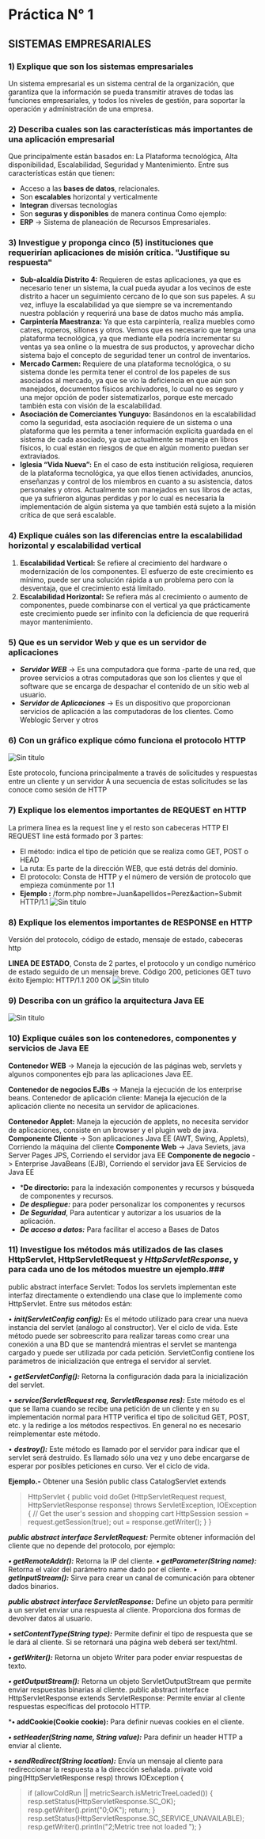 #    Práctica N° 1
## SISTEMAS EMPRESARIALES

### 1) Explique que son los sistemas empresariales

Un sistema empresarial es un sistema central de la organización, que garantiza que la información se pueda transmitir atraves de todas las funciones empresariales, y todos los niveles de gestión, para soportar la operación y administración de una empresa.

### 2) Describa cuales son las características más importantes de una aplicación empresarial
Que principalmente están basados en: La Plataforma tecnológica, Alta disponibilidad,  Escalabilidad, Seguridad y Mantenimiento.
Entre sus características están que tienen:

* Acceso a las **bases de datos**, relacionales. 
* Son **escalables** horizontal y verticalmente
* **Integran** diversas tecnologías
* Son **seguras y disponibles** de manera continua
Como ejemplo: 
* **ERP** -> Sistema de planeación de Recursos Empresariales.


### 3) Investigue y proponga cinco (5) instituciones que requerirían aplicaciones de misión crítica. "Justifique su respuesta"


- **Sub-alcaldía Distrito 4:** Requieren de estas aplicaciones, ya que es necesario tener un sistema, la cual pueda ayudar a los vecinos de este distrito a hacer un seguimiento cercano de lo que son sus papeles. A su vez, influye la escalabilidad ya que siempre se va incrementando nuestra población y requerirá una base de datos mucho más amplia.
- **Carpintería Maestranza:** Ya que esta carpintería, realiza muebles como catres, roperos, sillones y otros. Vemos que es necesario que tenga una plataforma tecnológica, ya que mediante ella podría incrementar su ventas ya sea online o la muestra de sus productos, y aprovechar dicho sistema bajo el concepto de seguridad tener un control de inventarios.
- **Mercado Carmen:** Requiere de una plataforma tecnológica, o su sistema donde les permita tener el control de los papeles de sus asociados al mercado, ya que se vio la deficiencia en que aún son manejados, documentos físicos archivadores, lo cual no es seguro y una mejor opción de poder sistematizarlos, porque este mercado también esta con visión de la escalabilidad.
- **Asociación de Comerciantes Yunguyo:** Basándonos en la escalabilidad como la seguridad, esta asociación requiere de un sistema o una plataforma que les permita a tener información explicita guardada en el sistema de cada asociado, ya que actualmente se maneja en libros físicos, lo cual están en riesgos de que en algún momento puedan ser extraviados.
- **Iglesia “Vida Nueva”:** En el caso de esta institución religiosa, requieren de la plataforma tecnológica, ya que ellos tienen actividades, anuncios, enseñanzas y control de los miembros en cuanto a su asistencia, datos personales y otros. Actualmente son manejados en sus libros de actas, que ya sufrieron algunas perdidas y por lo cual es necesaria la implementación de algún sistema ya que también está sujeto a la misión crítica de que será escalable.


### 4) Explique cuáles son las diferencias entre la escalabilidad horizontal y escalabilidad vertical

1. **Escalabilidad Vertical:** Se refiere al crecimiento del hardware o modernización de los componentes. El esfuerzo de este crecimiento es mínimo, puede ser una solución rápida a un problema pero con la desventaja, que el crecimiento está limitado.
2. **Escalabilidad Horizontal:** Se refiera más al crecimiento o aumento de componentes, puede combinarse con el vertical ya que prácticamente este crecimiento puede ser infinito con la deficiencia de que requerirá mayor mantenimiento.  


### 5) Que es un servidor Web y que es un servidor de aplicaciones

- ***Servidor WEB*** -> Es una computadora que forma -parte de una red, que provee servicios a otras computadoras que son los clientes y que el software que se encarga de despachar el contenido de un sitio web al usuario.
- ***Servidor de Aplicaciones*** -> Es un dispositivo que proporcionan servicios de aplicación a las computadoras de los clientes. Como Weblogic Server y otros

### 6) Con un gráfico explique cómo funciona el protocolo HTTP
![Sin titulo](pictures/http.png)

Este protocolo, funciona principalmente a través de solicitudes y respuestas entre un cliente y un servidor
A una secuencia de estas solicitudes se las conoce como sesión de HTTP

### 7) Explique los elementos importantes de REQUEST en HTTP
La primera línea es la request line y el resto son cabeceras HTTP
El REQUEST line está formado por 3 partes:

- El método: indica el tipo de petición que se realiza como GET, POST o HEAD
- La ruta: Es parte de la dirección WEB, que está detrás del dominio. 
- El protocolo: Consta de HTTP y el número de versión de protocolo que empieza comúnmente por 1.1
- **Ejemplo :** 
/form.php nombre=Juan&apellidos=Perez&action=Submit HTTP/1.1
![Sin titulo](pictures/request.png)

### 8) Explique los elementos importantes de RESPONSE en HTTP
Versión del protocolo, código de estado, mensaje de estado, cabeceras http

**LINEA DE ESTADO**, Consta de 2 partes, el protocolo y un condigo numérico de estado seguido de un mensaje breve. Código 200, peticiones GET tuvo éxito
Ejemplo: HTTP/1.1 200 OK
![Sin titulo](pictures/response.png)
### 9) Describa con un gráfico la arquitectura Java EE
![Sin titulo](pictures/java.jpg)

### 10) Explique cuáles son los contenedores, componentes y servicios de Java EE
**Contenedor WEB** -> Maneja la ejecución de las páginas web, servlets y algunos componentes ejb para las aplicaciones Java EE.

**Contenedor de negocios EJBs** -> Maneja la ejecución de los enterprise beans.
Contenedor de aplicación cliente: Maneja la ejecución de la aplicación cliente no necesita un servidor de aplicaciones.

**Contenedor Applet:** Maneja la ejecución de applets, no necesita servidor de aplicaciones, consiste en un browser y el plugin web de java.
**Componente Cliente** -> Son aplicaciones Java EE (AWT, Swing, Applets), Corriendo la máquina del cliente
**Componente Web** -> Java Seviets, java Server Pages JPS, Corriendo el servidor java EE
**Componente de negocio** -> Enterprise JavaBeans (EJB), Corriendo el servidor java EE
Servicios de Java EE

- ***De directorio:** para la indexación componentes y recursos y búsqueda de componentes y recursos.
- ***De despliegue:*** para poder personalizar los componentes y recursos
- ***De Seguridad***, Para autenticar y autorizar a los usuarios de la aplicación.
- ***De acceso a datos:*** Para facilitar el acceso a Bases de Datos

### 11) Investigue los métodos más utilizados de las clases HttpServlet, HttpServletRequest y ***HttpServletResponse***, y para cada uno de los métodos muestre un ejemplo.###

public abstract interface Servlet: Todos los servlets implementan este interfaz directamente o extendiendo una clase que lo implemente como HttpServlet. Entre sus métodos están:

•	***init(ServletConfig config):*** Es el método utilizado para crear una nueva instancia del servlet (análogo al constructor). Ver el ciclo de vida. Este método puede ser sobreescrito para realizar tareas como crear una conexión a una BD que se mantendrá mientras el servlet se mantenga cargado y puede ser utilizada por cada petición. ServletConfig contiene los parámetros de inicialización que entrega el servidor al servlet.

•	***getServletConfig():*** Retorna la configuración dada para la inicialización del servlet.

•	***service(ServletRequest req, ServletResponse res):*** Este método es el que se llama cuando se recibe una petición de un cliente y en su implementación normal para HTTP verifica el tipo de solicitud GET, POST, etc. y la redirige a los métodos respectivos. En general no es necesario reimplementar este método.

•	***destroy():*** Este método es llamado por el servidor para indicar que el servlet será destruido. Es llamado sólo una vez y uno debe encargarse de esperar por posibles peticiones en curso. Ver el ciclo de vida.

****Ejemplo.-****  Obtener una Sesión
public class CatalogServlet extends 

> HttpServlet { 
        public void doGet (HttpServletRequest request,
                           HttpServletResponse response)
    	throws ServletException, IOException
        {
            // Get the user's session and shopping cart
	    HttpSession session = request.getSession(true);
	    out = response.getWriter();
        }
    }

***public abstract interface ServletRequest:*** Permite obtener información del cliente que no depende del protocolo, por ejemplo:

***•	getRemoteAddr():*** Retorna la IP del cliente.
***•	getParameter(String name):*** Retorna el valor del parámetro name dado por el cliente.
***•	getInputStream():*** Sirve para crear un canal de comunicación para obtener dados binarios.

***public abstract interface ServletResponse:*** Define un objeto para permitir a un servlet enviar una respuesta al cliente. Proporciona dos formas de devolver datos al usuario.

***•	setContentType(String type):*** Permite definir el tipo de respuesta que se le dará al cliente. Si se retornará una página web deberá ser text/html.

***•	getWriter():*** Retorna un objeto Writer para poder enviar respuestas de texto.

***•	getOutputStream():*** Retorna un objeto ServletOutputStream que permite enviar respuestas binarias al cliente.
public abstract interface HttpServletResponse extends ServletResponse: Permite enviar al cliente respuestas específicas del protocolo HTTP.

***•	addCookie(Cookie cookie):** Para definir nuevas cookies en el cliente.

***•	setHeader(String name, String value):*** Para definir un header HTTP a enviar al cliente.

•	***sendRedirect(String location):*** Envía un mensaje al cliente para redireccionar la respuesta a la dirección señalada.
private void ping(HttpServletResponse resp) throws IOException {
   > if (allowColdRun || metricSearch.isMetricTreeLoaded()) {
        resp.setStatus(HttpServletResponse.SC_OK);
        resp.getWriter().print("0;OK");
        return;
    }
    resp.setStatus(HttpServletResponse.SC_SERVICE_UNAVAILABLE);
    resp.getWriter().println("2;Metric tree not loaded ");
}

